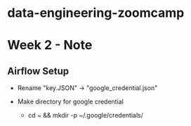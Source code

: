 # data-engineering-zoomcamp

# Week 2 - Note


## Airflow Setup
- Rename "key.JSON" -> "google_credential.json"
- Make directory for google credential
    
    - cd ~ && mkdir -p ~/.google/credentials/
